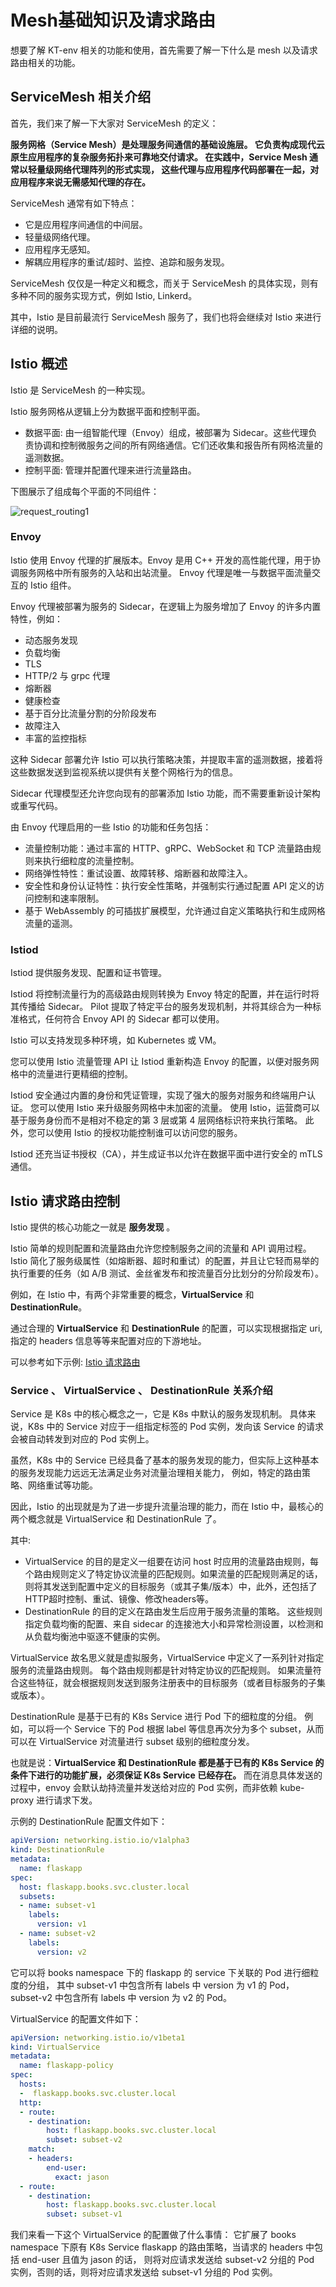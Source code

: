 # Mesh基础知识及请求路由

想要了解 KT-env 相关的功能和使用，首先需要了解一下什么是 mesh 以及请求路由相关的功能。

## ServiceMesh 相关介绍

首先，我们来了解一下大家对 ServiceMesh 的定义：

**服务网格（Service Mesh）是处理服务间通信的基础设施层。
它负责构成现代云原生应用程序的复杂服务拓扑来可靠地交付请求。
在实践中，Service Mesh 通常以轻量级网络代理阵列的形式实现，
这些代理与应用程序代码部署在一起，对应用程序来说无需感知代理的存在。**

ServiceMesh 通常有如下特点：

 - 它是应用程序间通信的中间层。
 - 轻量级网络代理。
 - 应用程序无感知。
 - 解耦应用程序的重试/超时、监控、追踪和服务发现。

ServiceMesh 仅仅是一种定义和概念，而关于 ServiceMesh 的具体实现，则有多种不同的服务实现方式，例如 Istio, Linkerd。

其中，Istio 是目前最流行 ServiceMesh 服务了，我们也将会继续对 Istio 来进行详细的说明。

## Istio 概述

Istio 是 ServiceMesh 的一种实现。

Istio 服务网格从逻辑上分为数据平面和控制平面。

 - 数据平面: 由一组智能代理（Envoy）组成，被部署为 Sidecar。这些代理负责协调和控制微服务之间的所有网络通信。它们还收集和报告所有网格流量的遥测数据。
 - 控制平面: 管理并配置代理来进行流量路由。


下图展示了组成每个平面的不同组件：

![request_routing1](./pictures/request_routing1.svg)

### Envoy

Istio 使用 Envoy 代理的扩展版本。Envoy 是用 C++ 开发的高性能代理，用于协调服务网格中所有服务的入站和出站流量。
Envoy 代理是唯一与数据平面流量交互的 Istio 组件。

Envoy 代理被部署为服务的 Sidecar，在逻辑上为服务增加了 Envoy 的许多内置特性，例如：

 - 动态服务发现
 - 负载均衡
 - TLS
 - HTTP/2 与 grpc 代理
 - 熔断器
 - 健康检查
 - 基于百分比流量分割的分阶段发布
 - 故障注入
 - 丰富的监控指标

这种 Sidecar 部署允许 Istio 可以执行策略决策，并提取丰富的遥测数据，接着将这些数据发送到监视系统以提供有关整个网格行为的信息。

Sidecar 代理模型还允许您向现有的部署添加 Istio 功能，而不需要重新设计架构或重写代码。

由 Envoy 代理启用的一些 Istio 的功能和任务包括：

 - 流量控制功能：通过丰富的 HTTP、gRPC、WebSocket 和 TCP 流量路由规则来执行细粒度的流量控制。
 - 网络弹性特性：重试设置、故障转移、熔断器和故障注入。
 - 安全性和身份认证特性：执行安全性策略，并强制实行通过配置 API 定义的访问控制和速率限制。
 - 基于 WebAssembly 的可插拔扩展模型，允许通过自定义策略执行和生成网格流量的遥测。

### Istiod

Istiod 提供服务发现、配置和证书管理。

Istiod 将控制流量行为的高级路由规则转换为 Envoy 特定的配置，并在运行时将其传播给 Sidecar。
Pilot 提取了特定平台的服务发现机制，并将其综合为一种标准格式，任何符合 Envoy API 的 Sidecar 都可以使用。

Istio 可以支持发现多种环境，如 Kubernetes 或 VM。

您可以使用 Istio 流量管理 API 让 Istiod 重新构造 Envoy 的配置，以便对服务网格中的流量进行更精细的控制。

Istiod 安全通过内置的身份和凭证管理，实现了强大的服务对服务和终端用户认证。
您可以使用 Istio 来升级服务网格中未加密的流量。
使用 Istio，运营商可以基于服务身份而不是相对不稳定的第 3 层或第 4 层网络标识符来执行策略。
此外，您可以使用 Istio 的授权功能控制谁可以访问您的服务。

Istiod 还充当证书授权（CA），并生成证书以允许在数据平面中进行安全的 mTLS 通信。

## Istio 请求路由控制

Istio 提供的核心功能之一就是 **服务发现** 。

Istio 简单的规则配置和流量路由允许您控制服务之间的流量和 API 调用过程。
Istio 简化了服务级属性（如熔断器、超时和重试）的配置，并且让它轻而易举的执行重要的任务（如 A/B 测试、金丝雀发布和按流量百分比划分的分阶段发布）。

例如，在 Istio 中，有两个非常重要的概念，**VirtualService** 和 **DestinationRule**。

通过合理的 **VirtualService** 和 **DestinationRule** 的配置，可以实现根据指定 uri, 指定的 headers 信息等等来配置对应的下游地址。

可以参考如下示例: [Istio 请求路由](https://istio.missshi.com/chap03/request_routing.html)

### Service 、 VirtualService 、 DestinationRule 关系介绍

Service 是 K8s 中的核心概念之一，它是 K8s 中默认的服务发现机制。
具体来说，K8s 中的 Service 对应于一组指定标签的 Pod 实例，发向该 Service 的请求会被自动转发到对应的 Pod 实例上。

虽然，K8s 中的 Service 已经具备了基本的服务发现的能力，但实际上这种基本的服务发现能力远远无法满足业务对流量治理相关能力，
例如，特定的路由策略、网络重试等功能。

因此，Istio 的出现就是为了进一步提升流量治理的能力，而在 Istio 中，最核心的两个概念就是 VirtualService 和 DestinationRule 了。

其中: 

 - VirtualService 的目的是定义一组要在访问 host 时应用的流量路由规则，每个路由规则定义了特定协议流量的匹配规则。如果流量的匹配规则满足的话，则将其发送到配置中定义的目标服务（或其子集/版本）中，此外，还包括了HTTP超时控制、重试、镜像、修改headers等。
 - DestinationRule 的目的定义在路由发生后应用于服务流量的策略。 这些规则指定负载均衡的配置、来自 sidecar 的连接池大小和异常检测设置，以检测和从负载均衡池中驱逐不健康的实例。


VirtualService 故名思义就是虚拟服务，VirtualService 中定义了一系列针对指定服务的流量路由规则。
每个路由规则都是针对特定协议的匹配规则。
如果流量符合这些特征，就会根据规则发送到服务注册表中的目标服务（或者目标服务的子集或版本）。

DestinationRule 是基于已有的 K8s Service 进行 Pod 下的细粒度的分组。
例如，可以将一个 Service 下的 Pod 根据 label 等信息再次分为多个 subset，从而可以在 VirtualService 对流量进行 subset 级别的细粒度分发。

也就是说：**VirtualService 和 DestinationRule 都是基于已有的 K8s Service 的条件下进行的功能扩展，必须保证 K8s Service 已经存在。**
而在消息具体发送的过程中，envoy 会默认劫持流量并发送给对应的 Pod 实例，而非依赖 kube-proxy 进行请求下发。

示例的 DestinationRule 配置文件如下：

```yaml
apiVersion: networking.istio.io/v1alpha3
kind: DestinationRule
metadata:
  name: flaskapp
spec:
  host: flaskapp.books.svc.cluster.local
  subsets:
  - name: subset-v1
    labels:
      version: v1
  - name: subset-v2
    labels:
      version: v2
```

它可以将 books namespace 下的 flaskapp 的 service 下关联的 Pod 进行细粒度的分组，
其中 subset-v1 中包含所有 labels 中 version 为 v1 的 Pod，subset-v2 中包含所有 labels 中 version 为 v2 的 Pod。

VirtualService 的配置文件如下：

```yaml
apiVersion: networking.istio.io/v1beta1
kind: VirtualService
metadata:
  name: flaskapp-policy
spec:
  hosts:
  -  flaskapp.books.svc.cluster.local
  http:
  - route:
    - destination:
        host: flaskapp.books.svc.cluster.local
        subset: subset-v2
    match:
    - headers:
        end-user:
          exact: jason
  - route:
    - destination:
        host: flaskapp.books.svc.cluster.local
        subset: subset-v1
```

我们来看一下这个 VirtualService 的配置做了什么事情：
它扩展了 books namespace 下原有 K8s Service flaskapp 的路由策略，当请求的 headers 中包括 end-user 且值为 jason 的话，
则将对应请求发送给 subset-v2 分组的 Pod 实例，否则的话，则将对应请求发送给 subset-v1 分组的 Pod 实例。
